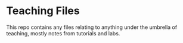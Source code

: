 # Teaching Files

This repo contains any files relating to anything under the umbrella of teaching, mostly notes from tutorials and labs.
